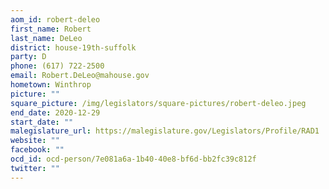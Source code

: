 ```yaml
---
aom_id: robert-deleo
first_name: Robert
last_name: DeLeo
district: house-19th-suffolk
party: D
phone: (617) 722-2500
email: Robert.DeLeo@mahouse.gov
hometown: Winthrop
picture: ""
square_picture: /img/legislators/square-pictures/robert-deleo.jpeg
end_date: 2020-12-29
start_date: ""
malegislature_url: https://malegislature.gov/Legislators/Profile/RAD1
website: ""
facebook: ""
ocd_id: ocd-person/7e081a6a-1b40-40e8-bf6d-bb2fc39c812f
twitter: ""
---
```

